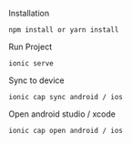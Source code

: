Installation

`npm install or yarn install`

Run Project

`ionic serve`

Sync to device 

`ionic cap sync android / ios`

Open android studio / xcode

`ionic cap open android / ios`
